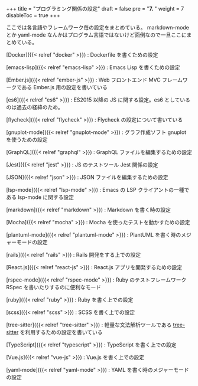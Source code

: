 +++
title = "プログラミング関係の設定"
draft = false
pre = "<b>7. </b>"
weight = 7
disableToc = true
+++

ここでは各言語やフレームワーク毎の設定をまとめている。
markdown-mode とか yaml-mode なんかはプログラム言語ではないけど面倒なので一旦ここにまとめている。

[Docker]({{< relref "docker" >}})
: Dockerfile を書くための設定

[emacs-lisp]({{< relref "emacs-lisp" >}})
: Emacs Lisp を書くための設定

[Ember.js]({{< relref "ember-js" >}})
: Web フロントエンド MVC フレームワークである Ember.js 用の設定を書いている

[es6]({{< relref "es6" >}})
: ES2015 以降の JS に関する設定。es6 としているのは過去の経緯のため。

[flycheck]({{< relref "flycheck" >}})
: Flycheck の設定について書いている

[gnuplot-mode]({{< relref "gnuplot-mode" >}})
: グラフ作成ソフト gnuplot を使うための設定

[GraphQL]({{< relref "graphql" >}})
: GraphQL ファイルを編集するための設定

[Jest]({{< relref "jest" >}})
: JS のテストツール Jest 関係の設定

[JSON]({{< relref "json" >}})
: JSON ファイルを編集するための設定

[lsp-mode]({{< relref "lsp-mode" >}})
: Emacs の LSP クライアントの一種である lsp-mode に関する設定

[markdown]({{< relref "markdown" >}})
: Markdown を書く時の設定

[Mocha]({{< relref "mocha" >}})
: Mocha を使ったテストを動かすための設定

[plantuml-mode]({{< relref "plantuml-mode" >}})
: PlantUML を書く時のメジャーモードの設定

[rails]({{< relref "rails" >}})
: Rails 開発をする上での設定

[React.js]({{< relref "react-js" >}})
: React.js アプリを開発するための設定

[rspec-mode]({{< relref "rspec-mode" >}})
: Ruby のテストフレームワーク RSpec を書いたりするのに便利なモード

[ruby]({{< relref "ruby" >}})
: Ruby を書く上での設定

[scss]({{< relref "scss" >}})
: SCSS を書く上での設定

[tree-sitter]({{< relref "tree-sitter" >}})
: 軽量な文法解析ツールである [tree-sitter](https://tree-sitter.github.io/tree-sitter/) を利用するための設定を書いている

[TypeScript]({{< relref "typescript" >}})
: TypeScript を書く上での設定

[Vue.js]({{< relref "vue-js" >}})
: Vue.js を書く上での設定

[yaml-mode]({{< relref "yaml-mode" >}})
: YAML を書く時のメジャーモードの設定
